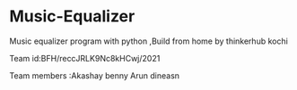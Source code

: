 # Music-Equalizer
Music equalizer program with python ,Build from home by thinkerhub kochi

Team id:BFH/reccJRLK9Nc8kHCwj/2021

Team members :Akashay benny
              Arun dineasn
